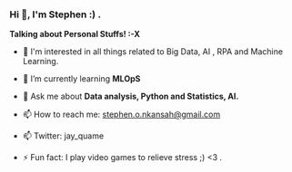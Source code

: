 ### Hi 👋, I'm Stephen :) .


**Talking about Personal Stuffs! :-X**


- 🔭 I'm interested in all things related to Big Data, AI , RPA and Machine Learning.

- 🌱 I’m currently learning **MLOpS**

- 💬 Ask me about **Data analysis, Python and Statistics, AI.**

- 📫 How to reach me: stephen.o.nkansah@gmail.com

- 📫 Twitter: jay_quame

- ⚡ Fun fact: I play video games to relieve stress ;) <3 .
</br>

<br></br>

